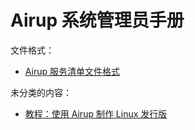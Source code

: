 # Airup 系统管理员手册
文件格式：
 - [Airup 服务清单文件格式](airs_format.md)

未分类的内容：
 - [教程：使用 Airup 制作 Linux 发行版](linux_distro_tutorial.md)
